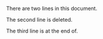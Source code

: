 There are two lines in this document.

The second line is deleted.

The third line is at the end of.
